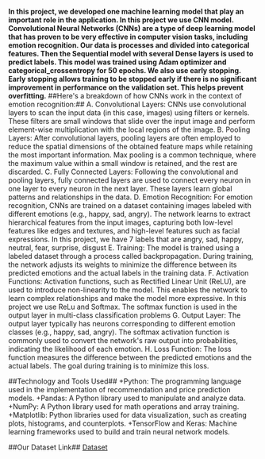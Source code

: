 **In this project, we developed one machine learning model that play an important role in the application. In this project we use CNN model. Convolutional Neural Networks (CNNs) are a type of deep learning model that has proven to be very effective in computer vision tasks, including emotion recognition. Our data is processes and divided into categorical features. Then the Sequential model with several Dense layers is used to predict labels. This model was trained using Adam optimizer and categorical_crossentropy for 50 epochs. We also use early stopping. Early stopping allows training to be stopped early if there is no significant improvement in performance on the validation set. This helps prevent overfitting.**
##Here's a breakdown of how CNNs work in the context of emotion recognition:##
A.	Convolutional Layers:
CNNs use convolutional layers to scan the input data (in this case, images) using filters or kernels. These filters are small windows that slide over the input image and perform element-wise multiplication with the local regions of the image.
B.	Pooling Layers:
After convolutional layers, pooling layers are often employed to reduce the spatial dimensions of the obtained feature maps while retaining the most important information. Max pooling is a common technique, where the maximum value within a small window is retained, and the rest are discarded.
C.	Fully Connected Layers:
Following the convolutional and pooling layers, fully connected layers are used to connect every neuron in one layer to every neuron in the next layer. These layers learn global patterns and relationships in the data.
D.	Emotion Recognition:
For emotion recognition, CNNs are trained on a dataset containing images labeled with different emotions (e.g., happy, sad, angry). The network learns to extract hierarchical features from the input images, capturing both low-level features like edges and textures, and high-level features such as facial expressions.
In this project, we have 7 labels that are angry, sad, happy, neutral, fear, surprise, disgust
E.	Training:
The model is trained using a labeled dataset through a process called backpropagation. During training, the network adjusts its weights to minimize the difference between its predicted emotions and the actual labels in the training data.
F.	Activation Functions:
Activation functions, such as Rectified Linear Unit (ReLU), are used to introduce non-linearity to the model. This enables the network to learn complex relationships and make the model more expressive.  In this project we use ReLu and Softmax. The softmax function is used in the output layer in multi-class classification problems
G.	Output Layer:
The output layer typically has neurons corresponding to different emotion classes (e.g., happy, sad, angry). The softmax activation function is commonly used to convert the network's raw output into probabilities, indicating the likelihood of each emotion.
H.	Loss Function:
The loss function measures the difference between the predicted emotions and the actual labels. The goal during training is to minimize this loss.

##Technology and Tools Used##
+Python: The programming language used in the implementation of recommendation and price prediction models.
+Pandas: A Python library used to manipulate and analyze data.
+NumPy: A Python library used for math operations and array training.
+Matplotlib: Python libraries used for data visualization, such as creating plots, histograms, and counterplots.
+TensorFlow and Keras: Machine learning frameworks used to build and train neural network models.

##Our Dataset Link##
[Dataset]([https://www.example.com](https://bit.ly/COMETS_dataset)https://bit.ly/COMETS_dataset)



